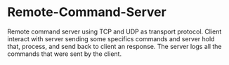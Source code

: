 # Remote-Command-Server

Remote command server using TCP and UDP as transport protocol.
Client interact with server sending some specifics commands and server hold that, process, and send back to client an response. 
The server logs all the commands that were sent by the client.
